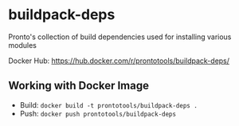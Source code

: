 # buildpack-deps

Pronto's collection of build dependencies used for installing various modules

Docker Hub: https://hub.docker.com/r/prontotools/buildpack-deps/

## Working with Docker Image

* Build: `docker build -t prontotools/buildpack-deps .`
* Push: `docker push prontotools/buildpack-deps`
